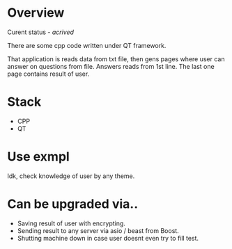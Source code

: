 # Overview
Curent status - _acrived_ 

There are some cpp code written under QT framework.

That application is reads data from txt file, then gens pages where user can answer on questions from file. Answers reads from 1st line.
The last one page contains result of user.

# Stack
- CPP
- QT

# Use exmpl
Idk, check knowledge of user by any theme.

# Can be upgraded via..
- Saving result of user with encrypting.
- Sending result to any server via asio / beast from Boost.
- Shutting machine down in case user doesnt even try to fill test. 
